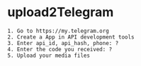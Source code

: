 # upload2Telegram

    1. Go to https://my.telegram.org
    2. Create a App in API development tools
    3. Enter api_id, api_hash, phone: ?
    4. Enter the code you received: ?
    5. Upload your media files 
